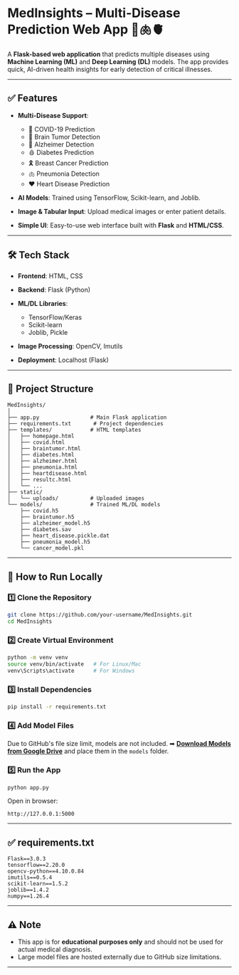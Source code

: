# **MedInsights – Multi-Disease Prediction Web App** 🧠🫁🫀

A **Flask-based web application** that predicts multiple diseases using **Machine Learning (ML)** and **Deep Learning (DL)** models. The app provides quick, AI-driven health insights for early detection of critical illnesses.

---

## ✅ **Features**

* **Multi-Disease Support**:

  * 🦠 COVID-19 Prediction
  * 🧠 Brain Tumor Detection
  * 🧬 Alzheimer Detection
  * 🩸 Diabetes Prediction
  * 🎗 Breast Cancer Prediction
  * 🫁 Pneumonia Detection
  * ❤️ Heart Disease Prediction
* **AI Models**: Trained using TensorFlow, Scikit-learn, and Joblib.
* **Image & Tabular Input**: Upload medical images or enter patient details.
* **Simple UI**: Easy-to-use web interface built with **Flask** and **HTML/CSS**.

---

## 🛠 **Tech Stack**

* **Frontend**: HTML, CSS
* **Backend**: Flask (Python)
* **ML/DL Libraries**:

  * TensorFlow/Keras
  * Scikit-learn
  * Joblib, Pickle
* **Image Processing**: OpenCV, Imutils
* **Deployment**: Localhost (Flask)

---

## 📂 **Project Structure**

```
MedInsights/
│
├── app.py                # Main Flask application
├── requirements.txt       # Project dependencies
├── templates/            # HTML templates
│   ├── homepage.html
│   ├── covid.html
│   ├── braintumor.html
│   ├── diabetes.html
│   ├── alzheimer.html
│   ├── pneumonia.html
│   ├── heartdisease.html
│   ├── resultc.html
│   └── ...
├── static/
│   └── uploads/          # Uploaded images
└── models/               # Trained ML/DL models
    ├── covid.h5
    ├── braintumor.h5
    ├── alzheimer_model.h5
    ├── diabetes.sav
    ├── heart_disease.pickle.dat
    ├── pneumonia_model.h5
    └── cancer_model.pkl
```

---

## 🚀 **How to Run Locally**

### 1️⃣ **Clone the Repository**

```bash
git clone https://github.com/your-username/MedInsights.git
cd MedInsights
```

### 2️⃣ **Create Virtual Environment**

```bash
python -m venv venv
source venv/bin/activate   # For Linux/Mac
venv\Scripts\activate      # For Windows
```

### 3️⃣ **Install Dependencies**

```bash
pip install -r requirements.txt
```

### 4️⃣ **Add Model Files**

Due to GitHub's file size limit, models are not included.
➡ **[Download Models from Google Drive](YOUR_MODEL_LINK_HERE)** and place them in the `models` folder.

### 5️⃣ **Run the App**

```bash
python app.py
```

Open in browser:

```
http://127.0.0.1:5000
```

---

## ✅ **requirements.txt**

```
Flask==3.0.3
tensorflow==2.20.0
opencv-python==4.10.0.84
imutils==0.5.4
scikit-learn==1.5.2
joblib==1.4.2
numpy==1.26.4
```

---


## ⚠ **Note**

* This app is for **educational purposes only** and should not be used for actual medical diagnosis.
* Large model files are hosted externally due to GitHub size limitations.

---

